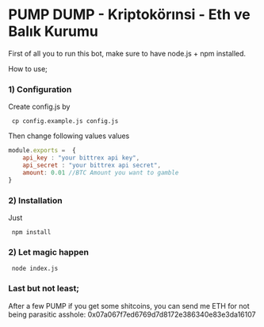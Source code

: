 # PUMP DUMP - Kriptokörınsi - Eth ve Balık Kurumu
First of all you to run this bot, make sure to have node.js + npm installed.

How to use;

### 1) Configuration
Create config.js by 

```shell
 cp config.example.js config.js  
```

Then change following values values
```javascript
module.exports =  {
    api_key : "your bittrex api key",
    api_secret : "your bittrex api secret",
    amount: 0.01 //BTC Amount you want to gamble
}
```
### 2) Installation

Just
```shell
 npm install
```

### 2) Let magic happen
```shell
 node index.js 
```

### Last but not least;
After a few PUMP if you get some shitcoins, you can send me ETH for not being parasitic asshole: 0x07a067f7ed6769d7d8172e386340e83e3da16107